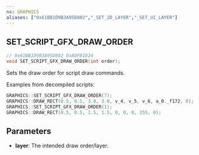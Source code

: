 ```yaml
---
ns: GRAPHICS
aliases: ["0x61BB1D9B3A95D802","_SET_2D_LAYER","_SET_UI_LAYER"]
---
```

## SET_SCRIPT_GFX_DRAW_ORDER

```c
// 0x61BB1D9B3A95D802 0xADF81D24
void SET_SCRIPT_GFX_DRAW_ORDER(int order);
```

Sets the draw order for script draw commands.

Examples from decompiled scripts:  

```c
GRAPHICS::SET_SCRIPT_GFX_DRAW_ORDER(7);  
GRAPHICS::DRAW_RECT(0.5, 0.5, 3.0, 3.0, v_4, v_5, v_6, a_0._f172, 0);  
GRAPHICS::SET_SCRIPT_GFX_DRAW_ORDER(1);  
GRAPHICS::DRAW_RECT(0.5, 0.5, 1.5, 1.5, 0, 0, 0, 255, 0);  
```

## Parameters
* **layer**: The intended draw order/layer.

